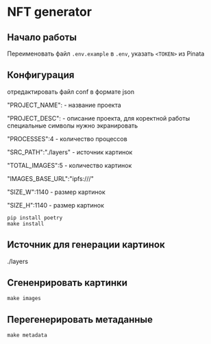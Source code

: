 # NFT generator

## Начало работы

Переименовать файл `.env.example` в `.env`, указать `<TOKEN>` из Pinata
## Конфигурация
отредактировать файл conf в формате json

"PROJECT_NAME": - название проекта

"PROJECT_DESC": - описание проекта, для коректной работы специальные символы нужно экранировать

"PROCESSES":4 - количество процессов

"SRC_PATH":"./layers" - источник картинок

"TOTAL_IMAGES":5 - количество картинок

"IMAGES_BASE_URL":"ipfs://<TOKEN>/"

"SIZE_W":1140 - размер картинок

"SIZE_H":1140 - размер картинок
```
pip install poetry
make install
```
## Источник для генерации картинок
./layers
## Сгененрировать картинки

```
make images
```

## Перегенерировать метаданные

```
make metadata
```
